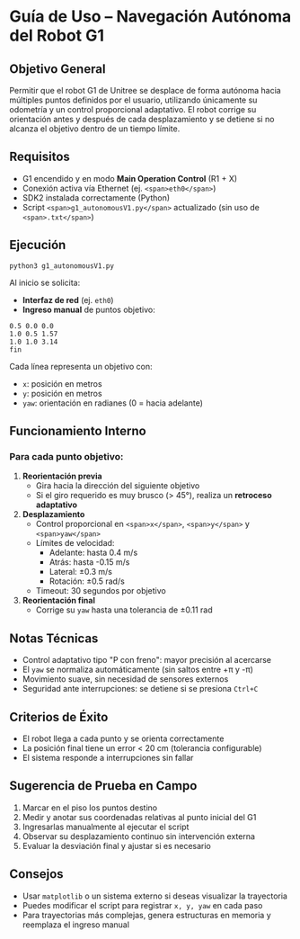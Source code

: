 # Guía de Uso – Navegación Autónoma del Robot G1


## Objetivo General

Permitir que el robot G1 de Unitree se desplace de forma autónoma hacia múltiples puntos definidos por el usuario, utilizando únicamente su odometría y un control proporcional adaptativo. El robot corrige su orientación antes y después de cada desplazamiento y se detiene si no alcanza el objetivo dentro de un tiempo límite.

## Requisitos

* G1 encendido y en modo **Main Operation Control** (R1 + X)
* Conexión activa vía Ethernet (ej. `<span>eth0</span>`)
* SDK2 instalada correctamente (Python)
* Script `<span>g1_autonomousV1.py</span>` actualizado (sin uso de `<span>.txt</span>`)

## Ejecución

```
python3 g1_autonomousV1.py
```

Al inicio se solicita:

* **Interfaz de red** (ej. `eth0`)
* **Ingreso manual** de puntos objetivo:

```
0.5 0.0 0.0
1.0 0.5 1.57
1.0 1.0 3.14
fin
```

Cada línea representa un objetivo con:

* `x`: posición en metros
* `y`: posición en metros
* `yaw`: orientación en radianes (0 = hacia adelante)

## Funcionamiento Interno

### Para cada punto objetivo:

1. **Reorientación previa**
   * Gira hacia la dirección del siguiente objetivo
   * Si el giro requerido es muy brusco (> 45°), realiza un **retroceso adaptativo**
2. **Desplazamiento**
   * Control proporcional en `<span>x</span>`, `<span>y</span>` y `<span>yaw</span>`
   * Límites de velocidad:
     * Adelante: hasta 0.4 m/s
     * Atrás: hasta -0.15 m/s
     * Lateral: ±0.3 m/s
     * Rotación: ±0.5 rad/s
   * Timeout: 30 segundos por objetivo
3. **Reorientación final**
   * Corrige su `yaw` hasta una tolerancia de ±0.11 rad

## Notas Técnicas

* Control adaptativo tipo "P con freno": mayor precisión al acercarse
* El `yaw` se normaliza automáticamente (sin saltos entre +π y -π)
* Movimiento suave, sin necesidad de sensores externos
* Seguridad ante interrupciones: se detiene si se presiona `Ctrl+C`

## Criterios de Éxito

* El robot llega a cada punto y se orienta correctamente
* La posición final tiene un error < 20 cm (tolerancia configurable)
* El sistema responde a interrupciones sin fallar

## Sugerencia de Prueba en Campo

1. Marcar en el piso los puntos destino
2. Medir y anotar sus coordenadas relativas al punto inicial del G1
3. Ingresarlas manualmente al ejecutar el script
4. Observar su desplazamiento continuo sin intervención externa
5. Evaluar la desviación final y ajustar si es necesario

## Consejos

* Usar `matplotlib` o un sistema externo si deseas visualizar la trayectoria
* Puedes modificar el script para registrar `x, y, yaw` en cada paso
* Para trayectorias más complejas, genera estructuras en memoria y reemplaza el ingreso manual
